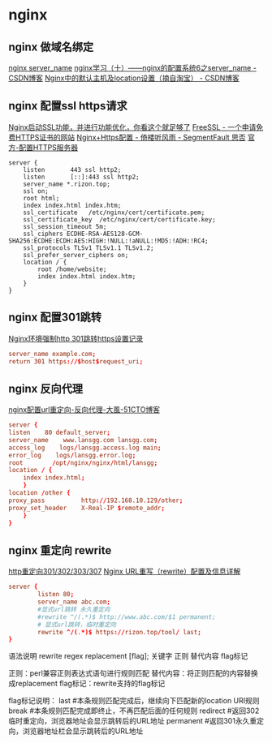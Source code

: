 # nginx

## nginx 做域名绑定

[nginx server_name](http://tengine.taobao.org/nginx_docs/cn/docs/http/server_names.html)
[nginx学习（十）——nginx的配置系统6之server_name - CSDN博客](http://blog.csdn.net/xxcupid/article/details/52515237)
[Nginx中的默认主机及location设置（摘自淘宝） - CSDN博客](http://blog.csdn.net/u010566813/article/details/51274954)

## nginx 配置ssl https请求

[Nginx启动SSL功能，并进行功能优化，你看这个就足够了](https://www.cnblogs.com/piscesLoveCc/p/6120875.html)
[FreeSSL - 一个申请免费HTTPS证书的网站](https://freessl.org/)
[Nginx+Https配置 - 倚楼听风雨 - SegmentFault 思否](https://segmentfault.com/a/1190000004976222)
[官方-配置HTTPS服务器](http://tengine.taobao.org/nginx_docs/cn/docs/http/configuring_https_servers.html)

```nginx
server {
    listen       443 ssl http2;
    listen       [::]:443 ssl http2;
    server_name *.rizon.top;
    ssl on;
    root html;
    index index.html index.htm;
    ssl_certificate   /etc/nginx/cert/certificate.pem;
    ssl_certificate_key  /etc/nginx/cert/certificate.key;
    ssl_session_timeout 5m;
    ssl_ciphers ECDHE-RSA-AES128-GCM-SHA256:ECDHE:ECDH:AES:HIGH:!NULL:!aNULL:!MD5:!ADH:!RC4;
    ssl_protocols TLSv1 TLSv1.1 TLSv1.2;
    ssl_prefer_server_ciphers on;
    location / {
        root /home/website;
        index index.html index.htm;
    }
}
```

## nginx 配置301跳转

[Nginx环境强制http 301跳转https设置记录](http://www.laozuo.org/9953.html)

```conf /etc/nginx/nginx.conf
server_name example.com;
return 301 https://$host$request_uri;
```

## nginx 反向代理

[nginx配置url重定向-反向代理-大風-51CTO博客](http://blog.51cto.com/lansgg/1575274)

```conf /etc/nginx/nginx.conf
server {
listen    80 default_server;
server_name    www.lansgg.com lansgg.com;
access_log    logs/lansgg.access.log main;
error_log    logs/lansgg.error.log;
root        /opt/nginx/nginx/html/lansgg;
location / {
    index index.html;
    }
location /other {
proxy_pass          http://192.168.10.129/other;
proxy_set_header    X-Real-IP $remote_addr;
    }
}
```

## nginx 重定向 rewrite

[http重定向301/302/303/307](https://blog.csdn.net/reliveit/article/details/50776984)
[Nginx URL重写（rewrite）配置及信息详解](https://www.cnblogs.com/czlun/articles/7010604.html)

```conf /etc/nginx/nginx.conf
server {
        listen 80;
        server_name abc.com;
        #显式url跳转 永久重定向
        #rewrite ^/(.*)$ http://www.abc.com/$1 permanent;
        # 显式url跳转，临时重定向
        rewrite ^/(.*)$ https://rizon.top/tool/ last;
}
```

语法说明
    rewrite    regex   replacement    [flag];
    关键字      正则     替代内容        flag标记

正则：perl兼容正则表达式语句进行规则匹配
替代内容：将正则匹配的内容替换成replacement
flag标记：rewrite支持的flag标记

flag标记说明：
last  #本条规则匹配完成后，继续向下匹配新的location URI规则
break  #本条规则匹配完成即终止，不再匹配后面的任何规则
redirect  #返回302临时重定向，浏览器地址会显示跳转后的URL地址
permanent  #返回301永久重定向，浏览器地址栏会显示跳转后的URL地址